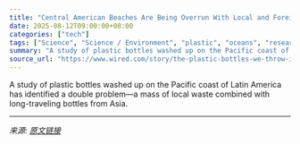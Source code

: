 ```yaml
---
title: "Central American Beaches Are Being Overrun With Local and Foreign Plastic"
date: 2025-08-12T09:00:00+08:00
categories: ["tech"]
tags: ["Science", "Science / Environment", "plastic", "oceans", "research", "environment", "marine science", "science", "Pollution"]
summary: "A study of plastic bottles washed up on the Pacific coast of Latin America has identified a double problem—a mass of local waste combined with long-traveling bottles from Asia."
source_url: "https://www.wired.com/story/the-plastic-bottles-we-throw-into-the-pacific-are-infesting-the-beaches-of-central-america/"
---
```


A study of plastic bottles washed up on the Pacific coast of Latin America has identified a double problem—a mass of local waste combined with long-traveling bottles from Asia.

---

*来源: [原文链接](https://www.wired.com/story/the-plastic-bottles-we-throw-into-the-pacific-are-infesting-the-beaches-of-central-america/)*
